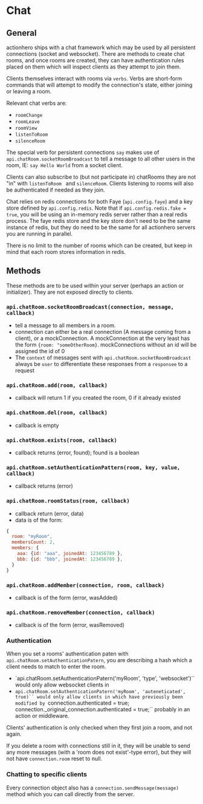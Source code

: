 # Chat

## General

actionhero ships with a chat framework which may be used by all persistent connections (socket and websocket).  There are methods to create chat rooms, and once rooms are created, they can have authentication rules placed on them which will inspect clients as they attempt to join them.

Clients themselves interact with rooms via `verbs`.  Verbs are short-form commands that will attempt to modify the connection's state, either joining or leaving a room.  

Relevant chat verbs are:

- `roomChange`
- `roomLeave`
- `roomView`
- `listenToRoom`
- `silenceRoom`

The special verb for persistent connections `say` makes use of `api.chatRoom.socketRoomBroadcast` to tell a message to all other users in the room, IE: `say Hello World` from a socket client.

Clients can also subscribe to (but not participate in) chatRooms they are not "in" with `listenToRoom ` and `silenceRoom`.  Clients listening to rooms will also be authenticated if needed as they join.

Chat relies on redis connections for both Faye (`api.config.faye`) and a key store defined by `api.config.redis`. Note that if `api.config.redis.fake = true`, you will be using an in-memory redis server rather than a real redis process.  The faye redis store and the key store don't need to be the same instance of redis, but they do need to be the same for all actionhero servers you are running in parallel. 

There is no limit to the number of rooms which can be created, but keep in mind that each room stores information in redis.

## Methods

These methods are to be used within your server (perhaps an action or initializer).  They are not exposed directly to clients.

### `api.chatRoom.socketRoomBroadcast(connection, message, callback)`
- tell a message to all members in a room.
- connection can either be a real connection (A message coming from a client), or a mockConnection.  A mockConnection at the very least has the form `{room: "someOtherRoom}`.  mockConnections without an id will be assigned the id of 0
- The `context` of messages sent with `api.chatRoom.socketRoomBroadcast` always be `user` to differentiate these responses from a `responsee` to a request

### `api.chatRoom.add(room, callback)`
- callback will return 1 if you created the room, 0 if it already existed

### `api.chatRoom.del(room, callback)`
- callback is empty

### `api.chatRoom.exists(room, callback)`
- callback returns (error, found); found is a boolean

### `api.chatRoom.setAuthenticationPattern(room, key, value, callback)`
- callback returns (error)

### `api.chatRoom.roomStatus(room, callback)`
- callback return (error, data)
- data is of the form:

```javascript
{
  room: "myRoom",
  membersCount: 2,
  members: {
    aaa: {id: "aaa", joinedAt: 123456789 },
    bbb: {id: "bbb", joinedAt: 123456789 },
  }
}
```

### `api.chatRoom.addMember(connection, room, callback)`
- callback is of the form (error, wasAdded)

### `api.chatRoom.removeMember(connection, callback)`
- callback is of the form (error, wasRemoved)

### Authentication

When you set a rooms' authentication paten with `api.chatRoom.setAuthenticationPatern`, you are describing a hash which a client needs to match to enter the room.

- `api.chatRoom.setAuthenticationPatern('myRoom', 'type', 'websocket')`` would only allow websocket clients in
- `api.chatRoom.setAuthenticationPatern('myRoom', 'auteneticated', true)`` would only allow clients in which have previously been modified by `connection.authenticated = true; connection._original_connection.authenticated = true;`` probably in an action or middleware.

Clients' authentication is only checked when they first join a room, and not again.

If you delete a room with connections still in it, they will be unable to send any more messages (with a 'room does not exist'-type error), but they will not have `connection.room` reset to null.

### Chatting to specific clients

Every connection object also has a `connection.sendMessage(message)` method which you can call directly from the server.  
